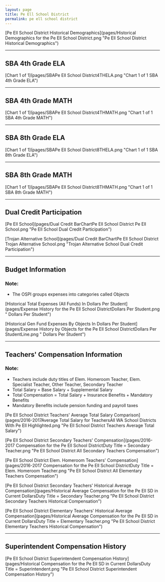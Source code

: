 ```yaml
---
layout: page
title: Pe Ell School District
permalink: pe ell school district
---
```



[Pe Ell School District Historical Demographics](pages/Historical Demographics for the Pe Ell School District.png "Pe Ell School District Historical Demographics")

___

## SBA 4th Grade ELA

[Chart 1 of 1](pages/SBAPe Ell School District4THELA.png "Chart 1 of 1 SBA 4th Grade ELA")


___

## SBA 4th Grade MATH

[Chart 1 of 1](pages/SBAPe Ell School District4THMATH.png "Chart 1 of 1 SBA 4th Grade MATH")


___

## SBA 8th Grade ELA

[Chart 1 of 1](pages/SBAPe Ell School District8THELA.png "Chart 1 of 1 SBA 8th Grade ELA")


___

## SBA 8th Grade MATH

[Chart 1 of 1](pages/SBAPe Ell School District8THMATH.png "Chart 1 of 1 SBA 8th Grade MATH")


___

## Dual Credit Participation

[Pe Ell School](pages/Dual Credit BarChartPe Ell School District Pe Ell School.png "Pe Ell School Dual Credit Participation")

[Trojan Alternative School](pages/Dual Credit BarChartPe Ell School District Trojan Alternative School.png "Trojan Alternative School Dual Credit Participation")


___

## Budget Information
### Note:
- The OSPI groups expenses into categories called Objects

[Historical Total Expenses (All Funds) In Dollars Per Student](pages/Expense History for the Pe Ell School DistrictDollars Per Student.png " Dollars Per Student")

[Historical Gen Fund Expenses By Objects In Dollars Per Student](pages/Expense History by Objects for the Pe Ell School DistrictDollars Per StudentLine.png " Dollars Per Student")


___

## Teachers' Compensation Information
### Note:
- Teachers include duty titles of Elem. Homeroom Teacher, Elem. Specialist Teacher, Other Teacher, Secondary Teacher
- Total Salary = Base Salary + Supplemental Salary
- Total Compensation = Total Salary + Insurance Benefits + Mandatory Benefits
- Mandatory Benefits include pension funding and payroll taxes

[Pe Ell School District Teachers' Average Total Salary Comparison](pages/2016-2017Average Total Salary for TeachersAll WA School Districts With Pe Ell Highlighted.png "Pe Ell School District Teachers Average Total Salary")

[Pe Ell School District Secondary Teachers' Compensation](pages/2016-2017 Compensation for the Pe Ell School DistrictDuty Title = Secondary Teacher.png "Pe Ell School District All Secondary Teachers Compensation")

[Pe Ell School District Elem. Homeroom Teachers' Compensation](pages/2016-2017 Compensation for the Pe Ell School DistrictDuty Title = Elem. Homeroom Teacher.png "Pe Ell School District All Elementary Teachers Compensation")

[Pe Ell School District Secondary Teachers' Historical Average Compensation](pages/Historical Average Compensation for the Pe Ell SD in Current DollarsDuty Title = Secondary Teacher.png "Pe Ell School District Secondary Teachers Historical Compensation")

[Pe Ell School District Elementary Teachers' Historical Average Compensation](pages/Historical Average Compensation for the Pe Ell SD in Current DollarsDuty Title = Elementary Teacher.png "Pe Ell School District Elementary Teachers Historical Compensation")


___

## Superintendent Compensation History

[Pe Ell School District Superintendent Compensation History](pages/Historical Compensation for the Pe Ell SD in Current DollarsDuty Title = Superintendent.png "Pe Ell School District Superintendent Compensation History")

